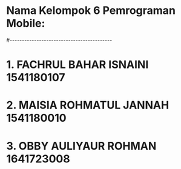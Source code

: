 #    Nama Kelompok 6 Pemrograman Mobile:
#------------------------------------------
# 1. FACHRUL BAHAR ISNAINI	1541180107
# 2. MAISIA ROHMATUL JANNAH	1541180010
# 3. OBBY AULIYAUR ROHMAN	1641723008
